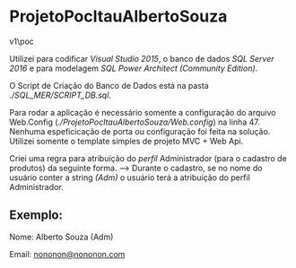 # ProjetoPocItauAlbertoSouza
v1\poc

Utilizei para codificar *Visual Studio 2015*, o banco de dados *SQL Server 2016* e para modelagem *SQL Power Architect (Community Edition)*.

O Script de Criação do Banco de Dados está na pasta *./SQL_MER/SCRIPT_DB.sql*.

Para rodar a aplicação é necessário somente a configuração do arquivo Web.Config (*./ProjetoPocItauAlbertoSouza/Web.config*) na linha 47.
Nenhuma espeficicação de porta ou configuração foi feita na solução. Utilizei somente o template simples de projeto MVC + Web Api.

Criei uma regra para atribuíção do *perfil* Administrador (para o cadastro de produtos) da seguinte forma. 
--> Durante o cadastro, se no nome do usuário conter a string *(Adm)* o usuário terá a atribuíção do perfil Administrador.

Exemplo: 
----------------------------------------------------------------------------------

Nome: Alberto Souza (Adm)

Email: nononon@nononon.com

